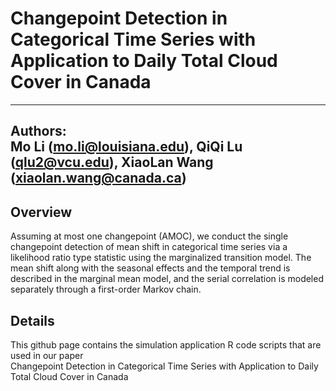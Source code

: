 # Changepoint Detection in Categorical Time Series with Application to Daily Total Cloud Cover in Canada

---
Authors: <br/>
Mo Li (mo.li@louisiana.edu), QiQi Lu (qlu2@vcu.edu), XiaoLan Wang (xiaolan.wang@canada.ca)
---

## Overview

Assuming at most one changepoint (AMOC), we conduct the single changepoint detection of mean shift in categorical time series via a likelihood ratio type statistic using the marginalized transition model. The mean shift along with the seasonal effects and the temporal trend is described in the marginal mean model, and the serial correlation is modeled separately through a first-order Markov chain. 

## Details

This github page contains the simulation application R code scripts that are used in our paper <br/>
Changepoint Detection in Categorical Time Series with Application to Daily Total Cloud Cover in Canada
